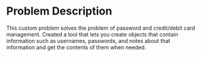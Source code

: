 # Problem Description

This custom problem solves the problem of password and credit/debit card management. Created a tool that lets you create objects that contain information such as usernames, passwords, and notes about that information and get the contents of them when needed.
